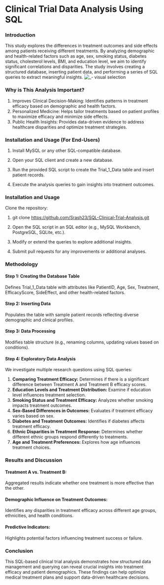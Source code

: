 # Clinical Trial Data Analysis Using SQL

### Introduction

This study explores the differences in treatment outcomes and side effects among patients receiving different treatments. By analyzing demographic and health-related factors such as age, sex, smoking status, diabetes status, cholesterol levels, BMI, and education level, we aim to identify significant correlations and disparities. The study involves creating a structured database, inserting patient data, and performing a series of SQL queries to extract meaningful insights.
![_- visual selection](https://github.com/user-attachments/assets/9d81f400-eb65-4e33-9ea3-d4eb3fa6b59d)

### Why is This Analysis Important?

1. Improves Clinical Decision-Making: Identifies patterns in treatment efficacy based on demographic and health factors.
2. Personalized Medicine: Helps tailor treatments based on patient profiles to maximize efficacy and minimize side effects.
3. Public Health Insights: Provides data-driven evidence to address healthcare disparities and optimize treatment strategies.

### Installation and Usage (For End-Users)

1. Install MySQL or any other SQL-compatible database.

2. Open your SQL client and create a new database.

3. Run the provided SQL script to create the Trial_1_Data table and insert patient records.

4. Execute the analysis queries to gain insights into treatment outcomes.

### Installation and Usage

Clone the repository:

1. git clone https://github.com/Srash23/SQL-Clinical-Trial-Analysis.git

2. Open the SQL script in an SQL editor (e.g., MySQL Workbench, PostgreSQL, SQLite, etc.).

3. Modify or extend the queries to explore additional insights.

4. Submit pull requests for any improvements or additional analyses.

### Methodology

#### Step 1: Creating the Database Table

Defines Trial_1_Data table with attributes like PatientID, Age, Sex, Treatment, EfficacyScore, SideEffect, and other health-related factors.

#### Step 2: Inserting Data

Populates the table with sample patient records reflecting diverse demographic and clinical profiles.

#### Step 3: Data Processing

Modifies table structure (e.g., renaming columns, updating values based on conditions).

#### Step 4: Exploratory Data Analysis

We investigate multiple research questions using SQL queries:
1. **Comparing Treatment Efficacy:** Determines if there is a significant difference between Treatment A and Treatment B efficacy scores.
2. **Education Levels and Treatment Distribution:** Examine if education level influences treatment selection.
3. **Smoking Status and Treatment Efficacy:** Analyzes whether smoking impacts treatment outcomes.
4. **Sex-Based Differences in Outcomes:** Evaluates if treatment efficacy varies based on sex.
5. **Diabetes and Treatment Outcomes:** Identifies if diabetes affects treatment efficacy.
6. **Ethnic Disparities in Treatment Response:** Determines whether different ethnic groups respond differently to treatments.
7. **Age and Treatment Preferences:** Explores how age influences treatment choices.

### Results and Discussion
#### Treatment A vs. Treatment B:
Aggregated results indicate whether one treatment is more effective than the other.

#### Demographic Influence on Treatment Outcomes:
Identifies any disparities in treatment efficacy across different age groups, ethnicities, and health conditions.

#### Predictive Indicators:
Highlights potential factors influencing treatment success or failure.

### Conclusion

This SQL-based clinical trial analysis demonstrates how structured data management and querying can reveal crucial insights into treatment efficacy and patient demographics. These findings can help optimize medical treatment plans and support data-driven healthcare decisions.
